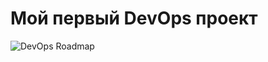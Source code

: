 # Мой первый DevOps проект

![DevOps Roadmap](https://github.com/user-attachments/assets/ac59a63e-592f-4f3d-906d-48fc54ac9f69)
